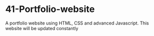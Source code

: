 # 41-Portfolio-website
 A portfolio website using HTML, CSS and advanced Javascript. This website will be updated constantly

